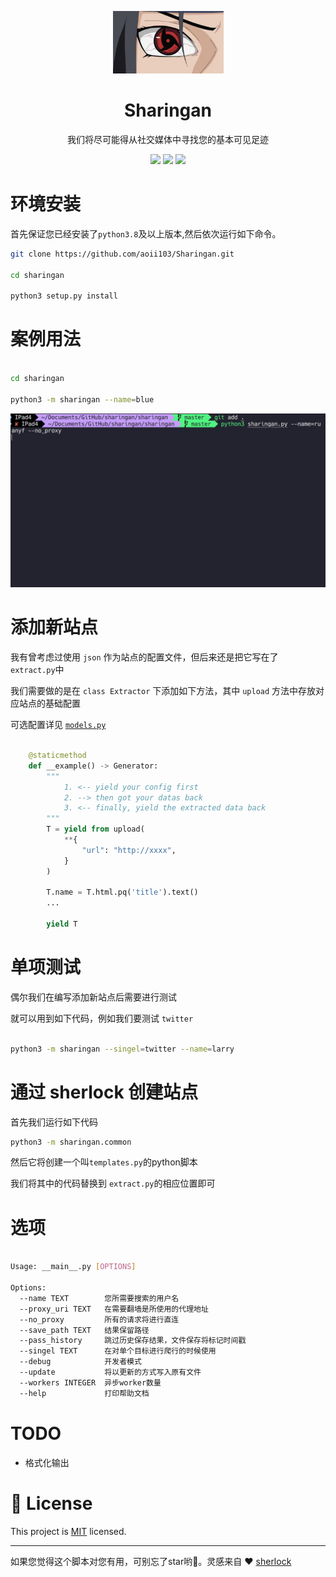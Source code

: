 <p align="center">
<img src="medias/main.jpeg" width=177 height=100 />
    <h1 align="center" >Sharingan</h1>
    <p align="center">我们将尽可能得从社交媒体中寻找您的基本可见足迹</p>
        <p align="center">
    <a href="https://app.codacy.com/manual/aoii103/Sharingan?utm_source=github.com&utm_medium=referral&utm_content=aoii103/Sharingan&utm_campaign=Badge_Grade_Dashboard"><img src="https://api.codacy.com/project/badge/Grade/f00d1d69a99346038d14df4bec303034"/></a>
    <a target="_blank" href="https://www.python.org/downloads/" title="Python version"><img src="https://img.shields.io/badge/python-%3E=_3.8-green.svg"></a>
    <a target="_blank" href="LICENSE" title="License: MIT"><img src="https://img.shields.io/badge/License-MIT-blue.svg"></a>
</p>




# 环境安装

首先保证您已经安装了```python3.8```及以上版本,然后依次运行如下命令。

```sh
git clone https://github.com/aoii103/Sharingan.git

cd sharingan

python3 setup.py install 
```


# 案例用法

```sh

cd sharingan

python3 -m sharingan --name=blue

```

![](./medias/use.gif)

# 添加新站点

我有曾考虑过使用 `json` 作为站点的配置文件，但后来还是把它写在了 `extract.py`中

我们需要做的是在 `class Extractor` 下添加如下方法，其中 `upload` 方法中存放对应站点的基础配置

可选配置详见 [`models.py`](https://github.com/aoii103/Sharingan/blob/master/sharingan/models.py#L25)


```python

    @staticmethod
    def __example() -> Generator:
        """
            1. <-- yield your config first
            2. --> then got your datas back 
            3. <-- finally, yield the extracted data back
        """
        T = yield from upload(
            **{
                "url": "http://xxxx", 
            }
        )

        T.name = T.html.pq('title').text()
        ...

        yield T

```

# 单项测试

偶尔我们在编写添加新站点后需要进行测试

就可以用到如下代码，例如我们要测试 `twitter`

```bash

python3 -m sharingan --singel=twitter --name=larry  

```

# 通过 sherlock 创建站点

首先我们运行如下代码

```bash
python3 -m sharingan.common
```

然后它将创建一个叫`templates.py`的python脚本

我们将其中的代码替换到 `extract.py`的相应位置即可


# 选项

```bash

Usage: __main__.py [OPTIONS]

Options:
  --name TEXT        您所需要搜索的用户名
  --proxy_uri TEXT   在需要翻墙是所使用的代理地址
  --no_proxy         所有的请求将进行直连
  --save_path TEXT   结果保留路径
  --pass_history     跳过历史保存结果，文件保存将标记时间戳
  --singel TEXT      在对单个目标进行爬行的时候使用
  --debug            开发者模式
  --update           将以更新的方式写入原有文件
  --workers INTEGER  异步worker数量
  --help             打印帮助文档 

```


# TODO

- 格式化输出

# 📝 License

This project is [MIT](https://github.com/kefranabg/readme-md-generator/blob/master/LICENSE) licensed.

***

如果您觉得这个脚本对您有用，可别忘了star哟🐶。灵感来自 ❤️ [sherlock](https://github.com/sherlock-project/sherlock)
